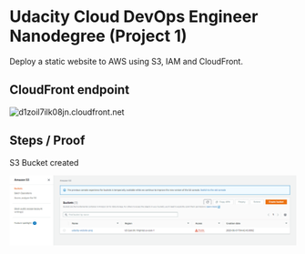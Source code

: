 # Udacity Cloud DevOps Engineer Nanodegree (Project 1)

Deploy a static website to AWS using S3, IAM and CloudFront.

## CloudFront endpoint

![d1zoil7ilk08jn.cloudfront.net](d1zoil7ilk08jn.cloudfront.net)

## Steps / Proof

S3 Bucket created

![S3 Bucket created screen shot](img/01-create-bucket.png "S3 Bucket created screen shot")
